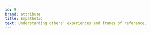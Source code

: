 ```yaml
---
id: 9
brand: attribute 
title: Empathetic
text: Understanding others’ experiences and frames of reference.
---
```

